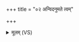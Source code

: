 +++
title = "०२ अन्विदनुमते त्वम्"

+++
<details><summary>मूलम् (VS)</summary>

अन्विद॑नुमते॒ त्वं मंस॑से॒ शं च॑ नस्कृधि।  
जुषस्व॑ ह॒व्यमाहु॑तं प्र॒जां दे॑वि ररास्व नः ॥
</details>